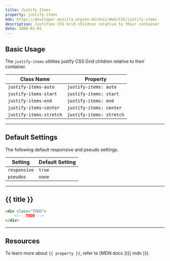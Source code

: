 ```yaml
---
title: Justify Items
property: justify-items
mdn: https://developer.mozilla.org/en-US/docs/Web/CSS/justify-items
description: Justifies CSS Grid children relative to their container
date: 1000-01-01
---
```


## Basic Usage

The `justify-items` utilities justify CSS Grid children relative to their container.

| Class Name              | Property                 |
| ----------------------- | ------------------------ |
| `justify-items-auto`    | `justify-items: auto`    |
| `justify-items-start`   | `justify-items: start`   |
| `justify-items-end`     | `justify-items: end`     |
| `justify-items-center`  | `justify-items: center`  |
| `justify-items-stretch` | `justify-items: stretch` |

---

## Default Settings

The following default responsive and pseudo settings.

| Setting      | Default Setting |
| ------------ | --------------- |
| `responsive` | `true`          |
| `pseudos`    | `none`          |

---

## {{ title }}

<div class="bg-silver-200 p-20 h-256 radius-md flex flex-wrap align-content-center">
  <!-- ... -->
</div>

```html
<div class="TODO">
	<!-- TODO -->
</div>
```

---

## Resources

To learn more about `{{ property }}`, refer to [MDN docs <i class="far fa-external-link ml-6"></i>]({{ mdn }}).
